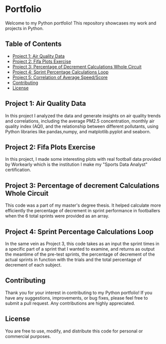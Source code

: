 # Portfolio

Welcome to my Python portfolio! This repository showcases my work and projects in Python.

## Table of Contents

- [Project 1: Air Quality Data](#project-1-air-quality-data)
- [Project 2: Fifa Plots Exercise](#project-2-Fifa-Plots-Exercise)
- [Project 3: Percentage of Decrement Calculations Whole Circuit](#project-3-Percentage-of-Decrement-Calculations-Whole-Circuit)
- [Project 4: Sprint Percentage Calculations Loop](#project-4-Sprint-Percentage-Calculations-Loop)
- [Project 5: Correlation of Average Speed/Score](#project-5-Correlation-of-Average-Speed/Score)
- [Contributing](#contributing)
- [License](#license)

## Project 1:  Air Quality Data

In this project I analyzed the data and generate insights on air quality trends and correlations, including the average PM2.5 concentration, monthly air quality index (AQI), and the relationship between different pollutants, using Python libraries like pandas,numpy, and matplotlib.pyplot and seaborn.

## Project 2:  Fifa Plots Exercise

In this project, I made some interesting plots with real football data provided by Workearly which is the institution I make my "Sports Data Analyst" certification. 

## Project 3:  Percentage of decrement Calculations Whole Circuit

This code was a part of my master's degree thesis. It helped calculate more efficiently the percentage of decrement in sprint performance in footballers when the 6 total sprints were provided as an array. 

## Project 4: Sprint Percentage Calculations Loop

In the same vein as Project 3, this code takes as an input the sprint times in a specific part of a sprint that I wanted to examine, and returns as output the meantime of the pre-test sprints, the percentage of decrement of the actual sprints in function with the trials and the total percentage of decrement of each subject.

## Contributing

Thank you for your interest in contributing to my Python portfolio! If you have any suggestions, improvements, or bug fixes, please feel free to submit a pull request. Any contributions are highly appreciated.

## License

You are free to use, modify, and distribute this code for personal or commercial purposes.
